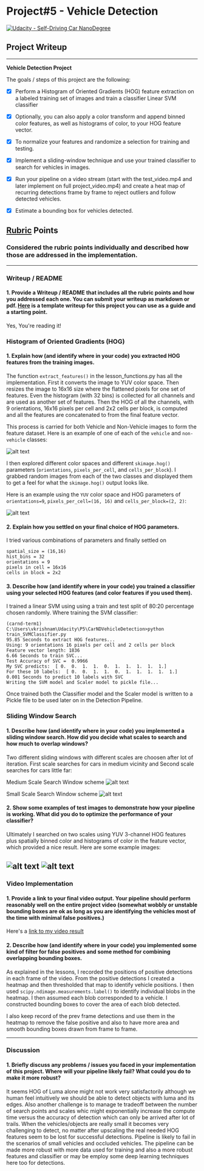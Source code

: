 # Project#5 - Vehicle Detection 
[![Udacity - Self-Driving Car NanoDegree](https://s3.amazonaws.com/udacity-sdc/github/shield-carnd.svg)](http://www.udacity.com/drive)
## Project Writeup 

---

**Vehicle Detection Project**

The goals / steps of this project are the following:

  *   [X] Perform a Histogram of Oriented Gradients (HOG) feature extraction on a labeled training set of images and train a classifier Linear SVM classifier

  *   [X] Optionally, you can also apply a color transform and append binned color features, as well as histograms of color, to your HOG feature vector. 

  *   [X] To normalize your features and randomize a selection for training and testing.

  *   [X] Implement a sliding-window technique and use your trained classifier to search for vehicles in images.

  *   [X] Run your pipeline on a video stream (start with the test_video.mp4 and later implement on full project_video.mp4) and create a heat map of recurring detections frame by frame to reject outliers and follow detected vehicles.

  *   [X] Estimate a bounding box for vehicles detected.

[//]: # (Image References)
[image1]: ./output_images/car_not_car.png
[image2]: ./output_images/HOG_example.png
[image3]: ./output_images/mediumScale.PNG
[image4]: ./output_images/smallerScale.PNG
[image5]: ./output_images/withTest1.png
[image6]: ./output_images/withTest3.png
[image7]: ./examples/output_bboxes.png
[video1]: ./project_video.mp4

## [Rubric](https://review.udacity.com/#!/rubrics/513/view) Points
### Considered the rubric points individually and described how those are addressed in the implementation.  

---
### Writeup / README

#### 1. Provide a Writeup / README that includes all the rubric points and how you addressed each one.  You can submit your writeup as markdown or pdf.  [Here](https://github.com/udacity/CarND-Vehicle-Detection/blob/master/writeup_template.md) is a template writeup for this project you can use as a guide and a starting point.  

Yes, You're reading it!

### Histogram of Oriented Gradients (HOG)

#### 1. Explain how (and identify where in your code) you extracted HOG features from the training images.

The function `extract_features()` in the lesson_functions.py  has all the implementation.
First it converts the image to YUV color space. Then resizes the image to 16x16 size where the flattened pixels for one set of features. Even the histogram (with 32 bins) is collected for all channels and are used as another set of features. Then the HOG of all the channels, with 9 orientations, 16x16 pixels per cell and 2x2 cells per block, is computed and all the features are concatenated to from the final feature vector. 

This process is carried for both Vehicle and Non-Vehicle images to form the feature dataset.
Here is an example of one of each of the `vehicle` and `non-vehicle` classes:

![alt text][image1]

I then explored different color spaces and different `skimage.hog()` parameters (`orientations`, `pixels_per_cell`, and `cells_per_block`).  I grabbed random images from each of the two classes and displayed them to get a feel for what the `skimage.hog()` output looks like.

Here is an example using the `YUV` color space and HOG parameters of `orientations=9`, `pixels_per_cell=(16, 16)` and `cells_per_block=(2, 2)`:


![alt text][image2]

#### 2. Explain how you settled on your final choice of HOG parameters.

I tried various combinations of parameters and finally settled on
```
spatial_size = (16,16)
hist_bins = 32
orientations = 9
pixels in cell = 16x16
cells in block = 2x2
```

#### 3. Describe how (and identify where in your code) you trained a classifier using your selected HOG features (and color features if you used them).

I trained a linear SVM using using a train and test split of 80:20 percentage chosen randomly.
Where training the SVM classifier:
```
(carnd-term1) C:\Users\vkrishnam\Udacity\P5\CarNDVehicleDetection>python train_SVMClassifier.py
95.85 Seconds to extract HOG features...
Using: 9 orientations 16 pixels per cell and 2 cells per block
Feature vector length: 1836
6.66 Seconds to train SVC...
Test Accuracy of SVC =  0.9966
My SVC predicts:  [ 0.  0.  1.  1.  0.  1.  1.  1.  1.  1.]
For these 10 labels:  [ 0.  0.  1.  1.  0.  1.  1.  1.  1.  1.]
0.001 Seconds to predict 10 labels with SVC
Writing the SVM model and Scaler model to pickle file...
```

Once trained both the Classifier model and the Scaler model is written to a Pickle file to be used later on in the Detection Pipeline.

### Sliding Window Search

#### 1. Describe how (and identify where in your code) you implemented a sliding window search.  How did you decide what scales to search and how much to overlap windows?

Two different sliding windows with different scales are choosen after lot of iteration. First scale searches for cars in medium vicinity and Second scale searches for cars little far:

Medium Scale Search Window scheme
![alt text][image3]


Small Scale Search Window scheme
![alt text][image4]

#### 2. Show some examples of test images to demonstrate how your pipeline is working.  What did you do to optimize the performance of your classifier?

Ultimately I searched on two scales using YUV 3-channel HOG features plus spatially binned color and histograms of color in the feature vector, which provided a nice result.  Here are some example images:

![alt text][image5]
![alt text][image6]
---

### Video Implementation

#### 1. Provide a link to your final video output.  Your pipeline should perform reasonably well on the entire project video (somewhat wobbly or unstable bounding boxes are ok as long as you are identifying the vehicles most of the time with minimal false positives.)
Here's a [link to my video result](./project_video_out.mp4)


#### 2. Describe how (and identify where in your code) you implemented some kind of filter for false positives and some method for combining overlapping bounding boxes.

As explained in the lessons, I recorded the positions of positive detections in each frame of the video.  From the positive detections I created a heatmap and then thresholded that map to identify vehicle positions.  I then used `scipy.ndimage.measurements.label()` to identify individual blobs in the heatmap.  I then assumed each blob corresponded to a vehicle.  I constructed bounding boxes to cover the area of each blob detected.  

I also keep record of the prev frame detections and use them in the heatmap to remove the false positive and also to have more area and smooth bounding boxes drawn from frame to frame.

---

### Discussion

#### 1. Briefly discuss any problems / issues you faced in your implementation of this project.  Where will your pipeline likely fail?  What could you do to make it more robust?

It seems HOG of Luma alone might not work very satisfactorily although we human feel intuitively we should be able to detect objects with luma and its edges. Also another challenge is to manage te tradeoff between the number of search points and scales whic might exponentially increase the compute time versus the accuracy of detection which can only be arrived after lot of trails. When the vehicles/objects are really small it becomes very challenging to detect, no matter after upscaling
the real needed HOG features seem to be lost for successful detections. Pipeline is likely to fail in the scenarios of small vehicles and occluded vehicles. The pipeline can be made more robust with more data used for training and also a more robust features and classifier or may be employ some deep learning techniques here too for detections. 

